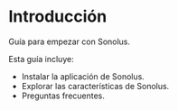 # Introducción

Guía para empezar con Sonolus.

Esta guía incluye:

- Instalar la aplicación de Sonolus.
- Explorar las características de Sonolus.
- Preguntas frecuentes.
